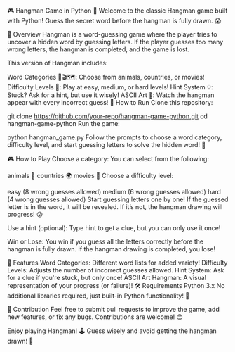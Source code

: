 🎮 Hangman Game in Python 🐍
Welcome to the classic Hangman game built with Python! Guess the secret word before the hangman is fully drawn. 😱

📝 Overview
Hangman is a word-guessing game where the player tries to uncover a hidden word by guessing letters. If the player guesses too many wrong letters, the hangman is completed, and the game is lost.

This version of Hangman includes:

Word Categories 🐾🎬🗺️: Choose from animals, countries, or movies!
Difficulty Levels 🎯: Play at easy, medium, or hard levels!
Hint System 💡: Stuck? Ask for a hint, but use it wisely!
ASCII Art 🎨: Watch the hangman appear with every incorrect guess!
🚀 How to Run
Clone this repository:

git clone https://github.com/your-repo/hangman-game-python.git
cd hangman-game-python
Run the game:

python hangman_game.py
Follow the prompts to choose a word category, difficulty level, and start guessing letters to solve the hidden word! 🎉

🎮 How to Play
Choose a category: You can select from the following:

animals 🦁
countries 🌍
movies 🎥
Choose a difficulty level:

easy (8 wrong guesses allowed)
medium (6 wrong guesses allowed)
hard (4 wrong guesses allowed)
Start guessing letters one by one! If the guessed letter is in the word, it will be revealed. If it’s not, the hangman drawing will progress! 😰

Use a hint (optional): Type hint to get a clue, but you can only use it once!

Win or Lose: You win if you guess all the letters correctly before the hangman is fully drawn. If the hangman drawing is completed, you lose!

🎨 Features
Word Categories: Different word lists for added variety!
Difficulty Levels: Adjusts the number of incorrect guesses allowed.
Hint System: Ask for a clue if you're stuck, but only once!
ASCII Art Hangman: A visual representation of your progress (or failure)!
🛠️ Requirements
Python 3.x
No additional libraries required, just built-in Python functionality! 🎉

🤝 Contribution
Feel free to submit pull requests to improve the game, add new features, or fix any bugs. Contributions are welcome! 😊

Enjoy playing Hangman! 🕹️ Guess wisely and avoid getting the hangman drawn! 🎩

